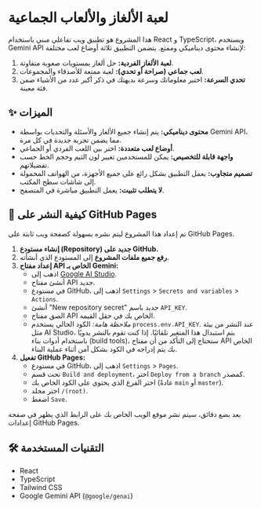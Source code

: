 # لعبة الألغاز والألعاب الجماعية

هذا المشروع هو تطبيق ويب تفاعلي مبني باستخدام React و TypeScript، ويستخدم Gemini API لإنشاء محتوى ديناميكي وممتع. يتضمن التطبيق ثلاثة أوضاع لعب مختلفة:

1.  **لعبة الألغاز الفردية:** حل ألغاز بمستويات صعوبة متفاوتة.
2.  **لعب جماعي (صراحة أو تحدي):** لعبة ممتعة للأصدقاء والمجموعات.
3.  **تحدي السرعة:** اختبر معلوماتك وسرعة بديهتك في ذكر أكبر عدد من الأشياء ضمن فئة معينة.

## ✨ الميزات

-   **محتوى ديناميكي:** يتم إنشاء جميع الألغاز والأسئلة والتحديات بواسطة Gemini API، مما يضمن تجربة جديدة في كل مرة.
-   **أوضاع لعب متعددة:** اختر بين اللعب الفردي أو الجماعي.
-   **واجهة قابلة للتخصيص:** يمكن للمستخدمين تغيير لون الثيم وحجم الخط حسب تفضيلاتهم.
-   **تصميم متجاوب:** يعمل التطبيق بشكل رائع على جميع الأجهزة، من الهواتف المحمولة إلى شاشات سطح المكتب.
-   **لا يتطلب تثبيت:** يعمل التطبيق مباشرة في المتصفح.

## 🚀 كيفية النشر على GitHub Pages

تم إعداد هذا المشروع ليتم نشره بسهولة كصفحة ويب ثابتة على GitHub Pages.

1.  **إنشاء مستودع (Repository) جديد على GitHub.**
2.  **رفع جميع ملفات المشروع** إلى المستودع الذي أنشأته.
3.  **إعداد مفتاح API الخاص بـ Gemini:**
    *   اذهب إلى [Google AI Studio](https://aistudio.google.com/).
    *   أنشئ مفتاح API جديد.
    *   في مستودع GitHub، اذهب إلى `Settings` > `Secrets and variables` > `Actions`.
    *   أنشئ "New repository secret" جديد باسم `API_KEY`.
    *   الصق مفتاح API الخاص بك في حقل القيمة.
    *   *ملاحظة هامة:* الكود الحالي يستخدم `process.env.API_KEY`. عند النشر من بيئة مثل AI Studio، يتم استبدال هذا المتغير تلقائيًا. إذا كنت تقوم بالنشر يدويًا باستخدام أدوات بناء (build tools)، ستحتاج إلى التأكد من أن مفتاح API الخاص بك يتم إدراجه في الكود بشكل آمن أثناء عملية البناء.
4.  **تفعيل GitHub Pages:**
    *   في مستودع GitHub، اذهب إلى `Settings` > `Pages`.
    *   تحت قسم `Build and deployment`، اختر `Deploy from a branch` كمصدر.
    *   اختر الفرع الذي يحتوي على الكود الخاص بك (عادةً `main` أو `master`).
    *   اختر مجلد `/(root)`.
    *   اضغط `Save`.

بعد بضع دقائق، سيتم نشر موقع الويب الخاص بك على الرابط الذي يظهر في صفحة إعدادات GitHub Pages.

## 🛠️ التقنيات المستخدمة

-   React
-   TypeScript
-   Tailwind CSS
-   Google Gemini API (`@google/genai`)
